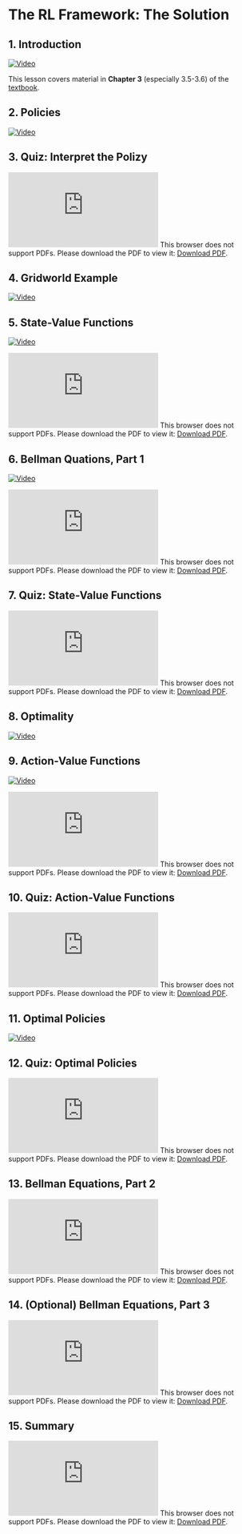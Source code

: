# The RL Framework: The Solution

## 1. Introduction

[![Video](../../../images/video.jpg)](http://scrier.myqnapcloud.com:8080/share.cgi?ssid=0MZqBkd&ep=&path=%2FDeep.Learning%2F6.Reinforcement-Learning%2F3.The-RL-Framwork-the-Solution%2Freadme&filename=1_-_Introduction.mp4&fid=0MZqBkd&open=normal)

This lesson covers material in **Chapter 3** (especially 3.5-3.6) of the [textbook](http://go.udacity.com/rl-textbook).

## 2. Policies

[![Video](../../../images/video.jpg)](http://scrier.myqnapcloud.com:8080/share.cgi?ssid=0MZqBkd&ep=&path=%2FDeep.Learning%2F6.Reinforcement-Learning%2F3.The-RL-Framwork-the-Solution%2Freadme&filename=2_-_Policies.mp4&fid=0MZqBkd&open=normal)

## 3. Quiz: Interpret the Polizy

<object data="http://scrier.myqnapcloud.com:8080/share.cgi/part6-3-3.pdf?ssid=0MZqBkd&fid=0MZqBkd&path=%2FDeep.Learning%2F6.Reinforcement-Learning%2F3.The-RL-Framwork-the-Solution%2Freadme&filename=part6-3-3.pdf&openfolder=normal&ep=" type="application/pdf" width="700px" height="700px">
    <embed src="http://scrier.myqnapcloud.com:8080/share.cgi/part6-3-3.pdf?ssid=0MZqBkd&fid=0MZqBkd&path=%2FDeep.Learning%2F6.Reinforcement-Learning%2F3.The-RL-Framwork-the-Solution%2Freadme&filename=part6-3-3.pdf&openfolder=normal&ep=">
        This browser does not support PDFs. Please download the PDF to view it: <a href="http://scrier.myqnapcloud.com:8080/share.cgi/part6-3-3.pdf?ssid=0MZqBkd&fid=0MZqBkd&path=%2FDeep.Learning%2F6.Reinforcement-Learning%2F3.The-RL-Framwork-the-Solution%2Freadme&filename=part6-3-3.pdf&openfolder=normal&ep=">Download PDF</a>.</p>
    </embed>
</object>

## 4. Gridworld Example

[![Video](../../../images/video.jpg)](http://scrier.myqnapcloud.com:8080/share.cgi?ssid=0MZqBkd&ep=&path=%2FDeep.Learning%2F6.Reinforcement-Learning%2F3.The-RL-Framwork-the-Solution%2Freadme&filename=3_-_Gridworld_Example.mp4&fid=0MZqBkd&open=normal)

## 5. State-Value Functions

[![Video](../../../images/video.jpg)](http://scrier.myqnapcloud.com:8080/share.cgi?ssid=0MZqBkd&ep=&path=%2FDeep.Learning%2F6.Reinforcement-Learning%2F3.The-RL-Framwork-the-Solution%2Freadme&filename=4_-_State-Value_Functions.mp4&fid=0MZqBkd&open=normal)

<object data="http://scrier.myqnapcloud.com:8080/share.cgi/part6-3-5.pdf?ssid=0MZqBkd&fid=0MZqBkd&path=%2FDeep.Learning%2F6.Reinforcement-Learning%2F3.The-RL-Framwork-the-Solution%2Freadme&filename=part6-3-5.pdf&openfolder=normal&ep=" type="application/pdf" width="700px" height="700px">
    <embed src="http://scrier.myqnapcloud.com:8080/share.cgi/part6-3-5.pdf?ssid=0MZqBkd&fid=0MZqBkd&path=%2FDeep.Learning%2F6.Reinforcement-Learning%2F3.The-RL-Framwork-the-Solution%2Freadme&filename=part6-3-5.pdf&openfolder=normal&ep=">
        This browser does not support PDFs. Please download the PDF to view it: <a href="http://scrier.myqnapcloud.com:8080/share.cgi/part6-3-5.pdf?ssid=0MZqBkd&fid=0MZqBkd&path=%2FDeep.Learning%2F6.Reinforcement-Learning%2F3.The-RL-Framwork-the-Solution%2Freadme&filename=part6-3-5.pdf&openfolder=normal&ep=">Download PDF</a>.</p>
    </embed>
</object>

## 6. Bellman Quations, Part 1

[![Video](../../../images/video.jpg)](http://scrier.myqnapcloud.com:8080/share.cgi?ssid=0MZqBkd&ep=&path=%2FDeep.Learning%2F6.Reinforcement-Learning%2F3.The-RL-Framwork-the-Solution%2Freadme&filename=5_-_Bellman_Equations.mp4&fid=0MZqBkd&open=normal)

<object data="http://scrier.myqnapcloud.com:8080/share.cgi/part6-3-6.pdf?ssid=0MZqBkd&fid=0MZqBkd&path=%2FDeep.Learning%2F6.Reinforcement-Learning%2F3.The-RL-Framwork-the-Solution%2Freadme&filename=part6-3-6.pdf&openfolder=normal&ep=" type="application/pdf" width="700px" height="700px">
    <embed src="http://scrier.myqnapcloud.com:8080/share.cgi/part6-3-6.pdf?ssid=0MZqBkd&fid=0MZqBkd&path=%2FDeep.Learning%2F6.Reinforcement-Learning%2F3.The-RL-Framwork-the-Solution%2Freadme&filename=part6-3-6.pdf&openfolder=normal&ep=">
        This browser does not support PDFs. Please download the PDF to view it: <a href="http://scrier.myqnapcloud.com:8080/share.cgi/part6-3-6.pdf?ssid=0MZqBkd&fid=0MZqBkd&path=%2FDeep.Learning%2F6.Reinforcement-Learning%2F3.The-RL-Framwork-the-Solution%2Freadme&filename=part6-3-6.pdf&openfolder=normal&ep=">Download PDF</a>.</p>
    </embed>
</object>

## 7. Quiz: State-Value Functions

<object data="http://scrier.myqnapcloud.com:8080/share.cgi/part6-3-7.pdf?ssid=0MZqBkd&fid=0MZqBkd&path=%2FDeep.Learning%2F6.Reinforcement-Learning%2F3.The-RL-Framwork-the-Solution%2Freadme&filename=part6-3-7.pdf&openfolder=normal&ep=" type="application/pdf" width="700px" height="700px">
    <embed src="http://scrier.myqnapcloud.com:8080/share.cgi/part6-3-7.pdf?ssid=0MZqBkd&fid=0MZqBkd&path=%2FDeep.Learning%2F6.Reinforcement-Learning%2F3.The-RL-Framwork-the-Solution%2Freadme&filename=part6-3-7.pdf&openfolder=normal&ep=">
        This browser does not support PDFs. Please download the PDF to view it: <a href="http://scrier.myqnapcloud.com:8080/share.cgi/part6-3-7.pdf?ssid=0MZqBkd&fid=0MZqBkd&path=%2FDeep.Learning%2F6.Reinforcement-Learning%2F3.The-RL-Framwork-the-Solution%2Freadme&filename=part6-3-7.pdf&openfolder=normal&ep=">Download PDF</a>.</p>
    </embed>
</object>

## 8. Optimality

[![Video](../../../images/video.jpg)](http://scrier.myqnapcloud.com:8080/share.cgi?ssid=0MZqBkd&ep=&path=%2FDeep.Learning%2F6.Reinforcement-Learning%2F3.The-RL-Framwork-the-Solution%2Freadme&filename=6_-_Optimality.mp4&fid=0MZqBkd&open=normal)

## 9. Action-Value Functions

[![Video](../../../images/video.jpg)](http://scrier.myqnapcloud.com:8080/share.cgi?ssid=0MZqBkd&ep=&path=%2FDeep.Learning%2F6.Reinforcement-Learning%2F3.The-RL-Framwork-the-Solution%2Freadme&filename=7_-_Action-Value_Functions.mp4&fid=0MZqBkd&open=normal)

<object data="http://scrier.myqnapcloud.com:8080/share.cgi/part6-3-9.pdf?ssid=0MZqBkd&fid=0MZqBkd&path=%2FDeep.Learning%2F6.Reinforcement-Learning%2F3.The-RL-Framwork-the-Solution%2Freadme&filename=part6-3-9.pdf&openfolder=normal&ep=" type="application/pdf" width="700px" height="700px">
    <embed src="http://scrier.myqnapcloud.com:8080/share.cgi/part6-3-9.pdf?ssid=0MZqBkd&fid=0MZqBkd&path=%2FDeep.Learning%2F6.Reinforcement-Learning%2F3.The-RL-Framwork-the-Solution%2Freadme&filename=part6-3-9.pdf&openfolder=normal&ep=">
        This browser does not support PDFs. Please download the PDF to view it: <a href="http://scrier.myqnapcloud.com:8080/share.cgi/part6-3-9.pdf?ssid=0MZqBkd&fid=0MZqBkd&path=%2FDeep.Learning%2F6.Reinforcement-Learning%2F3.The-RL-Framwork-the-Solution%2Freadme&filename=part6-3-9.pdf&openfolder=normal&ep=">Download PDF</a>.</p>
    </embed>
</object>

## 10. Quiz: Action-Value Functions

<object data="http://scrier.myqnapcloud.com:8080/share.cgi/part6-3-10.pdf?ssid=0MZqBkd&fid=0MZqBkd&path=%2FDeep.Learning%2F6.Reinforcement-Learning%2F3.The-RL-Framwork-the-Solution%2Freadme&filename=part6-3-10.pdf&openfolder=normal&ep=" type="application/pdf" width="700px" height="700px">
    <embed src="http://scrier.myqnapcloud.com:8080/share.cgi/part6-3-10.pdf?ssid=0MZqBkd&fid=0MZqBkd&path=%2FDeep.Learning%2F6.Reinforcement-Learning%2F3.The-RL-Framwork-the-Solution%2Freadme&filename=part6-3-10.pdf&openfolder=normal&ep=">
        This browser does not support PDFs. Please download the PDF to view it: <a href="http://scrier.myqnapcloud.com:8080/share.cgi/part6-3-10.pdf?ssid=0MZqBkd&fid=0MZqBkd&path=%2FDeep.Learning%2F6.Reinforcement-Learning%2F3.The-RL-Framwork-the-Solution%2Freadme&filename=part6-3-10.pdf&openfolder=normal&ep=">Download PDF</a>.</p>
    </embed>
</object>

## 11. Optimal Policies

[![Video](../../../images/video.jpg)](http://scrier.myqnapcloud.com:8080/share.cgi?ssid=0MZqBkd&ep=&path=%2FDeep.Learning%2F6.Reinforcement-Learning%2F3.The-RL-Framwork-the-Solution%2Freadme&filename=8_-_Optimal_Policies.mp4&fid=0MZqBkd&open=normal)

## 12. Quiz: Optimal Policies

<object data="http://scrier.myqnapcloud.com:8080/share.cgi/part6-3-12.pdf?ssid=0MZqBkd&fid=0MZqBkd&path=%2FDeep.Learning%2F6.Reinforcement-Learning%2F3.The-RL-Framwork-the-Solution%2Freadme&filename=part6-3-12.pdf&openfolder=normal&ep=" type="application/pdf" width="700px" height="700px">
    <embed src="http://scrier.myqnapcloud.com:8080/share.cgi/part6-3-12.pdf?ssid=0MZqBkd&fid=0MZqBkd&path=%2FDeep.Learning%2F6.Reinforcement-Learning%2F3.The-RL-Framwork-the-Solution%2Freadme&filename=part6-3-12.pdf&openfolder=normal&ep=">
        This browser does not support PDFs. Please download the PDF to view it: <a href="http://scrier.myqnapcloud.com:8080/share.cgi/part6-3-12.pdf?ssid=0MZqBkd&fid=0MZqBkd&path=%2FDeep.Learning%2F6.Reinforcement-Learning%2F3.The-RL-Framwork-the-Solution%2Freadme&filename=part6-3-12.pdf&openfolder=normal&ep=">Download PDF</a>.</p>
    </embed>
</object>

## 13. Bellman Equations, Part 2

<object data="http://scrier.myqnapcloud.com:8080/share.cgi/part6-3-13.pdf?ssid=0MZqBkd&fid=0MZqBkd&path=%2FDeep.Learning%2F6.Reinforcement-Learning%2F3.The-RL-Framwork-the-Solution%2Freadme&filename=part6-3-13.pdf&openfolder=normal&ep=" type="application/pdf" width="700px" height="700px">
    <embed src="http://scrier.myqnapcloud.com:8080/share.cgi/part6-3-13.pdf?ssid=0MZqBkd&fid=0MZqBkd&path=%2FDeep.Learning%2F6.Reinforcement-Learning%2F3.The-RL-Framwork-the-Solution%2Freadme&filename=part6-3-13.pdf&openfolder=normal&ep=">
        This browser does not support PDFs. Please download the PDF to view it: <a href="http://scrier.myqnapcloud.com:8080/share.cgi/part6-3-13.pdf?ssid=0MZqBkd&fid=0MZqBkd&path=%2FDeep.Learning%2F6.Reinforcement-Learning%2F3.The-RL-Framwork-the-Solution%2Freadme&filename=part6-3-13.pdf&openfolder=normal&ep=">Download PDF</a>.</p>
    </embed>
</object>

## 14. (Optional) Bellman Equations, Part 3

<object data="http://scrier.myqnapcloud.com:8080/share.cgi/part6-3-14.pdf?ssid=0MZqBkd&fid=0MZqBkd&path=%2FDeep.Learning%2F6.Reinforcement-Learning%2F3.The-RL-Framwork-the-Solution%2Freadme&filename=part6-3-14.pdf&openfolder=normal&ep=" type="application/pdf" width="700px" height="700px">
    <embed src="http://scrier.myqnapcloud.com:8080/share.cgi/part6-3-14.pdf?ssid=0MZqBkd&fid=0MZqBkd&path=%2FDeep.Learning%2F6.Reinforcement-Learning%2F3.The-RL-Framwork-the-Solution%2Freadme&filename=part6-3-14.pdf&openfolder=normal&ep=">
        This browser does not support PDFs. Please download the PDF to view it: <a href="http://scrier.myqnapcloud.com:8080/share.cgi/part6-3-14.pdf?ssid=0MZqBkd&fid=0MZqBkd&path=%2FDeep.Learning%2F6.Reinforcement-Learning%2F3.The-RL-Framwork-the-Solution%2Freadme&filename=part6-3-14.pdf&openfolder=normal&ep=">Download PDF</a>.</p>
    </embed>
</object>

## 15. Summary

<object data="http://scrier.myqnapcloud.com:8080/share.cgi/part6-3-15.pdf?ssid=0MZqBkd&fid=0MZqBkd&path=%2FDeep.Learning%2F6.Reinforcement-Learning%2F3.The-RL-Framwork-the-Solution%2Freadme&filename=part6-3-15.pdf&openfolder=normal&ep=" type="application/pdf" width="700px" height="700px">
    <embed src="http://scrier.myqnapcloud.com:8080/share.cgi/part6-3-15.pdf?ssid=0MZqBkd&fid=0MZqBkd&path=%2FDeep.Learning%2F6.Reinforcement-Learning%2F3.The-RL-Framwork-the-Solution%2Freadme&filename=part6-3-15.pdf&openfolder=normal&ep=">
        This browser does not support PDFs. Please download the PDF to view it: <a href="http://scrier.myqnapcloud.com:8080/share.cgi/part6-3-15.pdf?ssid=0MZqBkd&fid=0MZqBkd&path=%2FDeep.Learning%2F6.Reinforcement-Learning%2F3.The-RL-Framwork-the-Solution%2Freadme&filename=part6-3-15.pdf&openfolder=normal&ep=">Download PDF</a>.</p>
    </embed>
</object>
